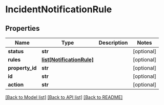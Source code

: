 # IncidentNotificationRule

## Properties
Name | Type | Description | Notes
------------ | ------------- | ------------- | -------------
**status** | **str** |  | [optional]
**rules** | [**list[NotificationRule]**](NotificationRule.md) |  | [optional]
**property_id** | **str** |  | [optional]
**id** | **str** |  | [optional]
**action** | **str** |  | [optional]

[[Back to Model list]](../README.md#documentation-for-models) [[Back to API list]](../README.md#documentation-for-api-endpoints) [[Back to README]](../README.md)


